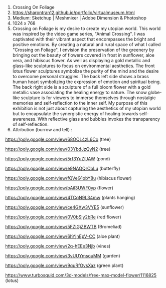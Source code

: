 1. Crossing On Foliage
2. https://sharontran12.github.io/portfolio/virtualmuseum.html
3. Medium: Sketchup | Meshmixer | Adobe Dimension & Photoshop
4. 1024 x 768
5. Crossing on Foliage is my desire to create my utopian world. This world was inspired by the video game series, "Animal Crossing". I was captivated with their vibrant aspect that encompasses the bright and positive emotions. By creating a natural and rural space of what I called "Crossing on Foliage", I envision the preservation of the greenery by bringing out the beauty of flowers covered in frost in sunflower, aloe vera, and hibiscus flower. As well as displaying a gold metallic and glass-like sculptures to focus on environmental aesthetics.
  The front lotus flower sculptures symbolize the purity of the mind and the desire to overcome personal struggles. The back left side shows a brass human heart symbolizing the expression of emotion and spiritual being. The back right side is a sculpture of a full bloom flower with a gold metallic vase associating the healing energy to nature. The snow globe-like sculpture is for viewers to immerse themselves through nostalgic memories and self-reflection to the inner self. My purpose of this exhibition is not just about capturing the aesthetics of my utopian world but to encapsulate the synergistic energy of healing towards self-awareness. With reflective glass and bubbles invokes the transparency of self-reflection. 
6. Attribution (burrow and tell) : 

https://poly.google.com/view/68OOL4zL6Co (tree)

https://poly.google.com/view/03YbdJzQyN2 (tree)

https://poly.google.com/view/5rf3YuZfJAW (pond)

https://poly.google.com/view/e9NAQQrCbLu (butterfly)

https://poly.google.com/view/fQVeG1obY8u (hibiscus flower)

https://poly.google.com/view/bAil3UWF0yp (flower)

https://poly.google.com/view/4TCqN9L34mw (plants hanging)

https://poly.google.com/view/ce4GXw3VYE5 (sunflower)

https://poly.google.com/view/0V0bSIy2bRe (red flower)

https://poly.google.com/view/5FZIGjZBWTB (Bromeliad)

https://poly.google.com/view/6hYjnEpV-CC (aloe plant)

https://poly.google.com/view/2q-hEEe3Njb (vines)

https://poly.google.com/view/3vUUYmsouMM (garden)

https://poly.google.com/view/9quRfOvsXaz (green plant)

https://www.turbosquid.com/3d-models/free-max-model-flower/1116825 (lotus)
